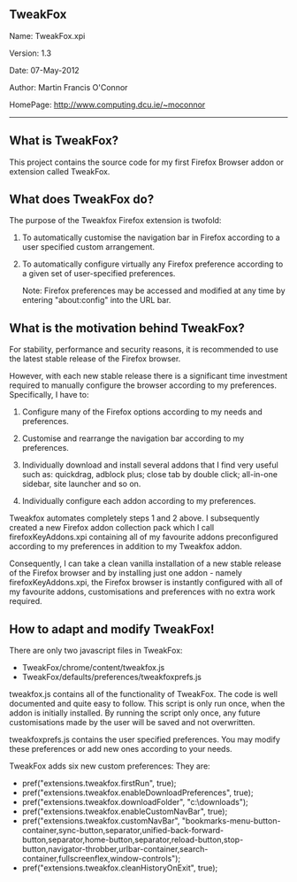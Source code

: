 TweakFox
--------

Name: 		TweakFox.xpi

Version: 	1.3

Date: 		07-May-2012

Author: 	Martin Francis O'Connor

HomePage:	http://www.computing.dcu.ie/~moconnor

--------

What is TweakFox?
-----------------
This project contains the source code for my first Firefox Browser addon or
extension called TweakFox.


What does TweakFox do?
----------------------
The purpose of the Tweakfox Firefox extension is twofold:

1) To automatically customise the navigation bar in Firefox according to a 
   user specified custom arrangement. 
   
2) To automatically configure virtually any Firefox preference according 
   to a given set of user-specified preferences.
   
   Note:  Firefox preferences may be accessed and modified at any time 
   by entering "about:config" into the URL bar.
   

What is the motivation behind TweakFox?
---------------------------------------
For stability, performance and security reasons, it is recommended to use the 
latest stable release of the Firefox browser.

However, with each new stable release there is a significant time investment 
required to manually configure the browser according to my preferences.  
Specifically, I have to:

1) Configure many of the Firefox options according to my needs and preferences.

2) Customise and rearrange the navigation bar according to my preferences.

3) Individually download and install several addons that I find very useful 
   such as: quickdrag, adblock plus; close tab by double click; 
   all-in-one sidebar, site launcher and so on.

4) Individually configure each addon according to my preferences.

Tweakfox automates completely steps 1 and 2 above.  I subsequently created a 
new Firefox addon collection pack which I call firefoxKeyAddons.xpi containing
 all of my favourite addons preconfigured according to my preferences in 
addition to my Tweakfox addon.  

Consequently, I can take a clean vanilla installation of a new stable release
of the Firefox browser and by installing just one addon - namely 
firefoxKeyAddons.xpi, the Firefox browser is instantly configured with all
of my favourite addons, customisations and preferences with no extra work
required.


How to adapt and modify TweakFox!
---------------------------------
There are only two javascript files in TweakFox:

* TweakFox/chrome/content/tweakfox.js
* TweakFox/defaults/preferences/tweakfoxprefs.js
  
tweakfox.js contains all of the functionality of TweakFox.
The code is well documented and quite easy to follow. This script is only run 
once, when the addon is initially installed.  By running the script only once, 
any future customisations made by the user will be saved and not overwritten.

tweakfoxprefs.js contains the user specified preferences.  You may modify 
these preferences or add new ones according to your needs.

TweakFox adds six new custom preferences:  They are:

* pref("extensions.tweakfox.firstRun", true);
* pref("extensions.tweakfox.enableDownloadPreferences", true);
* pref("extensions.tweakfox.downloadFolder", "c:\\downloads");
* pref("extensions.tweakfox.enableCustomNavBar", true);
* pref("extensions.tweakfox.customNavBar", "bookmarks-menu-button-container,sync-button,separator,unified-back-forward-button,separator,home-button,separator,reload-button,stop-button,navigator-throbber,urlbar-container,search-container,fullscreenflex,window-controls");
* pref("extensions.tweakfox.cleanHistoryOnExit", true);
  
